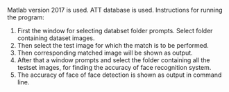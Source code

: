 Matlab version 2017 is used.
ATT database is used.
Instructions for running the program:
1) First the window for selecting databset folder prompts. Select folder containing dataset images.
2) Then select the test image for which the match is to be performed.
3) Then corresponding matched image will be shown as output.
4) After that a window prompts and select the folder containing all the testset images, for finding the accuracy of face recognition system.
5) The accuracy of face of face detection is shown as output in command line.